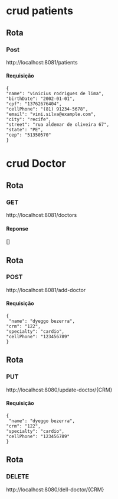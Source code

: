 # crud patients

## Rota
### Post
http://localhost:8081/patients


#### Requisição
```
{
"name": "vinicius rodrigues de lima",
"birthDate": "2002-01-01",
"cpf": "13762676404",
"cellPhone": "(81) 91234-5678",
"email": "vini.silva@example.com",
"city": "recife",
"street": "rua aldemar de oliveira 67",
"state": "PE",
"cep": "51350570"
}

```
# crud Doctor

## Rota
### GET
http://localhost:8081/doctors

#### Reponse

[]

## Rota
### POST
http://localhost:8081/add-doctor

#### Requisição

```
{
 "name": "dyeggo bezerra",
"crm": "122",
"specialty": "cardio",
"cellPhone": "123456789"
}

```
## Rota
### PUT
http://localhost:8080/update-doctor/{CRM}

#### Requisição

```
{
 "name": "dyeggo bezerra",
"crm": "122",
"specialty": "cardio",
"cellPhone": "123456789"
}

```
## Rota
### DELETE
http://localhost:8080/dell-doctor/{CRM}


